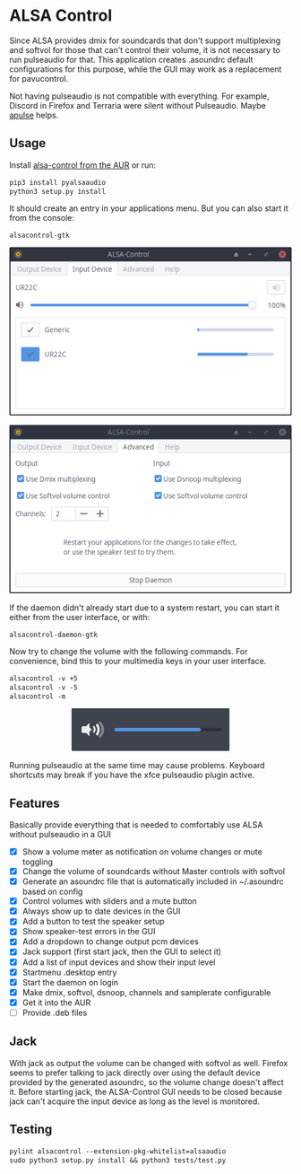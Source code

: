 # ALSA Control

Since ALSA provides dmix for soundcards that don't support multiplexing and softvol for those that can't control their volume,
it is not necessary to run pulseaudio for that. This application creates .asoundrc default configurations for this purpose,
while the GUI may work as a replacement for pavucontrol.

Not having pulseaudio is not compatible with everything. For example, Discord in Firefox and Terraria were silent without Pulseaudio.
Maybe [apulse](https://github.com/i-rinat/apulse) helps.

## Usage

Install [alsa-control from the AUR](https://aur.archlinux.org/packages/alsa-control/) or run:

```
pip3 install pyalsaaudio
python3 setup.py install
```

It should create an entry in your applications menu. But you can also start it from the console:

```
alsacontrol-gtk
```

<p align="center">
    <img src="data/input-devices.png"/>
</p>
<p align="center">
    <img src="data/advanced.png"/>
</p>

If the daemon didn't already start due to a system restart, you can start it either from the user interface, or with:

```
alsacontrol-daemon-gtk
```

Now try to change the volume with the following commands. For convenience, bind this to your multimedia keys in your user interface.

```
alsacontrol -v +5
alsacontrol -v -5
alsacontrol -m
```

<p align="center">
    <img src="data/notifications.png"/>
</p>

Running pulseaudio at the same time may cause problems. Keyboard shortcuts may break if you have the xfce pulseaudio plugin active.

## Features

Basically provide everything that is needed to comfortably use ALSA without pulseaudio in a GUI

- [x] Show a volume meter as notification on volume changes or mute toggling
- [x] Change the volume of soundcards without Master controls with softvol
- [x] Generate an asoundrc file that is automatically included in ~/.asoundrc based on config
- [x] Control volumes with sliders and a mute button
- [x] Always show up to date devices in the GUI
- [x] Add a button to test the speaker setup
- [x] Show speaker-test errors in the GUI
- [x] Add a dropdown to change output pcm devices
- [x] Jack support (first start jack, then the GUI to select it)
- [x] Add a list of input devices and show their input level
- [x] Startmenu .desktop entry
- [x] Start the daemon on login
- [x] Make dmix, softvol, dsnoop, channels and samplerate configurable
- [x] Get it into the AUR
- [ ] Provide .deb files

## Jack

With jack as output the volume can be changed with softvol as well. Firefox seems to prefer
talking to jack directly over using the default device provided by the generated asoundrc, so the
volume change doesn't affect it. Before starting jack, the ALSA-Control GUI needs to be closed because
jack can't acquire the input device as long as the level is monitored.

## Testing

```
pylint alsacontrol --extension-pkg-whitelist=alsaaudio
sudo python3 setup.py install && python3 tests/test.py
```
